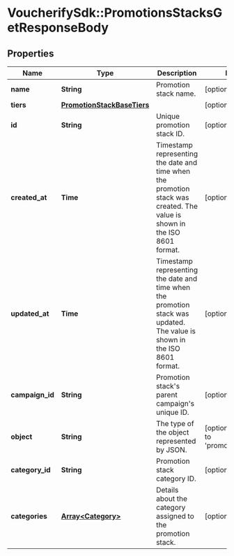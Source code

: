 # VoucherifySdk::PromotionsStacksGetResponseBody

## Properties

| Name | Type | Description | Notes |
| ---- | ---- | ----------- | ----- |
| **name** | **String** | Promotion stack name. | [optional] |
| **tiers** | [**PromotionStackBaseTiers**](PromotionStackBaseTiers.md) |  | [optional] |
| **id** | **String** | Unique promotion stack ID. | [optional] |
| **created_at** | **Time** | Timestamp representing the date and time when the promotion stack was created. The value is shown in the ISO 8601 format. | [optional] |
| **updated_at** | **Time** | Timestamp representing the date and time when the promotion stack was updated. The value is shown in the ISO 8601 format. | [optional] |
| **campaign_id** | **String** | Promotion stack&#39;s parent campaign&#39;s unique ID. | [optional] |
| **object** | **String** | The type of the object represented by JSON.  | [optional][default to &#39;promotion_stack&#39;] |
| **category_id** | **String** | Promotion stack category ID. | [optional] |
| **categories** | [**Array&lt;Category&gt;**](Category.md) | Details about the category assigned to the promotion stack. | [optional] |

